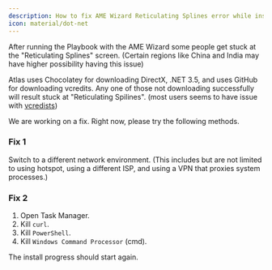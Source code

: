 ```yaml
---
description: How to fix AME Wizard Reticulating Splines error while installing AtlasOS
icon: material/dot-net
---
```


After running the Playbook with the AME Wizard some people get stuck at the "Reticulating Splines" screen. (Certain regions like China and India may have higher possibility having this issue)

Atlas uses Chocolatey for downloading DirectX, .NET 3.5, and uses GitHub for downloading vcredits. Any one of those not downloading successfully will result stuck at "Reticulating Spilines". (most users seems to have issue with [vcredists](https://github.com/abbodi1406/vcredist))

We are working on a fix. Right now, please try the following methods.

### Fix 1
Switch to a different network environment. (This includes but are not limited to using hotspot, using a different ISP, and using a VPN that proxies system processes.)

### Fix 2
1. Open Task Manager.
2. Kill ``curl``.
3. Kill ``PowerShell``.
4. Kill ``Windows Command Processor`` (cmd).

The install progress should start again.
